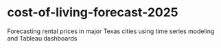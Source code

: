 # cost-of-living-forecast-2025
Forecasting rental prices in major Texas cities using time series modeling and Tableau dashboards

